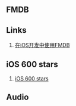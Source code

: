 ## FMDB


## Links
1. [在iOS开发中使用FMDB](http://blog.devtang.com/blog/2012/04/22/use-fmdb/)


## iOS 600 stars
1. [iOS 600 stars](http://github.ibireme.com/github/list/ios/)

## Audio